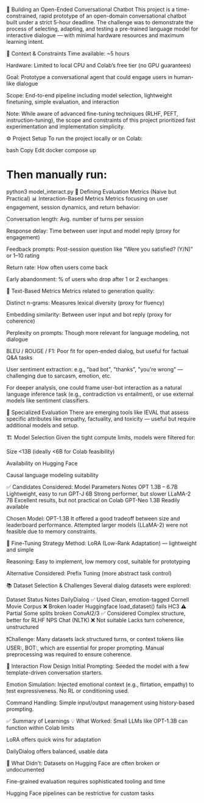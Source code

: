🧪 Building an Open-Ended Conversational Chatbot
This project is a time-constrained, rapid prototype of an open-domain conversational chatbot built under a strict 5-hour deadline. The challenge was to demonstrate the process of selecting, adapting, and testing a pre-trained language model for interactive dialogue — with minimal hardware resources and maximum learning intent.

🧠 Context & Constraints
Time available: ~5 hours

Hardware: Limited to local CPU and Colab’s free tier (no GPU guarantees)

Goal: Prototype a conversational agent that could engage users in human-like dialogue

Scope: End-to-end pipeline including model selection, lightweight finetuning, simple evaluation, and interaction

Note: While aware of advanced fine-tuning techniques (RLHF, PEFT, instruction-tuning), the scope and constraints of this project prioritized fast experimentation and implementation simplicity.

⚙️ Project Setup
To run the project locally or on Colab:

bash
Copy
Edit
docker compose up
# Then manually run:
<configure training in model_finetune.ipynb>
python3 model_interact.py
📏 Defining Evaluation Metrics (Naive but Practical)
📊 Interaction-Based Metrics
Metrics focusing on user engagement, session dynamics, and return behavior:

Conversation length: Avg. number of turns per session

Response delay: Time between user input and model reply (proxy for engagement)

Feedback prompts: Post-session question like "Were you satisfied? (Y/N)" or 1–10 rating

Return rate: How often users come back

Early abandonment: % of users who drop after 1 or 2 exchanges

🧾 Text-Based Metrics
Metrics related to generation quality:

Distinct n-grams: Measures lexical diversity (proxy for fluency)

Embedding similarity: Between user input and bot reply (proxy for coherence)

Perplexity on prompts: Though more relevant for language modeling, not dialogue

BLEU / ROUGE / F1: Poor fit for open-ended dialog, but useful for factual Q&A tasks

User sentiment extraction: e.g., "bad bot", "thanks", "you're wrong" — challenging due to sarcasm, emotion, etc.

For deeper analysis, one could frame user-bot interaction as a natural language inference task (e.g., contradiction vs entailment), or use external models like sentiment classifiers.

🤖 Specialized Evaluation
There are emerging tools like IEVAL that assess specific attributes like empathy, factuality, and toxicity — useful but require additional models and setup.

🏗️ Model Selection
Given the tight compute limits, models were filtered for:

Size <13B (ideally <6B for Colab feasibility)

Availability on Hugging Face

Causal language modeling suitability

✅ Candidates Considered:
Model	Parameters	Notes
OPT	1.3B – 6.7B	Lightweight, easy to run
GPT-J	6B	Strong performer, but slower
LLaMA-2	7B	Excellent results, but not practical on Colab
GPT-Neo	1.3B	Readily available

Chosen Model: OPT-1.3B
It offered a good tradeoff between size and leaderboard performance. Attempted larger models (LLaMA-2) were not feasible due to memory constraints.

🧩 Fine-Tuning Strategy
Method: LoRA (Low-Rank Adaptation) — lightweight and simple

Reasoning: Easy to implement, low memory cost, suitable for prototyping

Alternative Considered: Prefix Tuning (more abstract task control)

📚 Dataset Selection & Challenges
Several dialog datasets were explored:

Dataset	Status	Notes
DailyDialog	✅ Used	Clean, emotion-tagged
Cornell Movie Corpus	❌ Broken loader	Huggingface load_dataset() fails
HC3	⚠️ Partial	Some splits broken
ConvAI2/3	✅ Considered	Complex structure, better for RLHF
NPS Chat (NLTK)	❌ Not suitable	Lacks turn coherence, unstructured

❗Challenge:
Many datasets lack structured turns, or context tokens like USER:, BOT:, which are essential for proper prompting. Manual preprocessing was required to ensure coherence.

🧪 Interaction Flow Design
Initial Prompting: Seeded the model with a few template-driven conversation starters.

Emotion Simulation: Injected emotional context (e.g., flirtation, empathy) to test expressiveness. No RL or conditioning used.

Command Handling: Simple input/output management using history-based prompting.

✅ Summary of Learnings
💡 What Worked:
Small LLMs like OPT-1.3B can function within Colab limits

LoRA offers quick wins for adaptation

DailyDialog offers balanced, usable data

🚧 What Didn't:
Datasets on Hugging Face are often broken or undocumented

Fine-grained evaluation requires sophisticated tooling and time

Hugging Face pipelines can be restrictive for custom tasks
